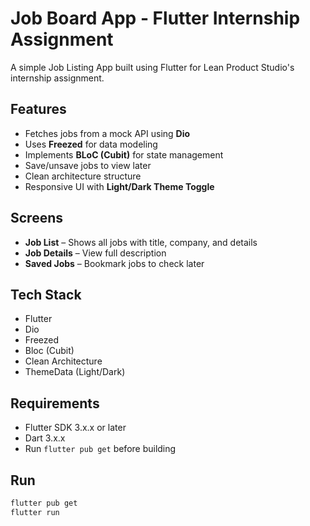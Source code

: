 # Job Board App - Flutter Internship Assignment

A simple Job Listing App built using Flutter for Lean Product Studio's internship assignment.

## Features

- Fetches jobs from a mock API using **Dio**
- Uses **Freezed** for data modeling
- Implements **BLoC (Cubit)** for state management
- Save/unsave jobs to view later
- Clean architecture structure
- Responsive UI with **Light/Dark Theme Toggle**

## Screens

- **Job List** – Shows all jobs with title, company, and details
- **Job Details** – View full description
- **Saved Jobs** – Bookmark jobs to check later

## Tech Stack

- Flutter
- Dio
- Freezed
- Bloc (Cubit)
- Clean Architecture
- ThemeData (Light/Dark)

## Requirements

- Flutter SDK 3.x.x or later
- Dart 3.x.x
- Run `flutter pub get` before building

## Run

```bash
flutter pub get
flutter run
